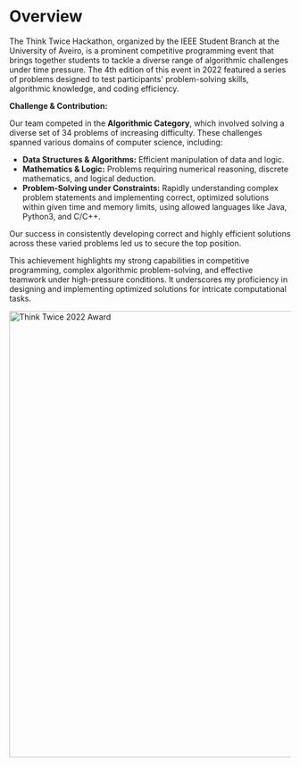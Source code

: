 # Overview

The Think Twice Hackathon, organized by the IEEE Student Branch at the University of Aveiro, is a prominent competitive programming event that brings together students to tackle a diverse range of algorithmic challenges under time pressure. The 4th edition of this event in 2022 featured a series of problems designed to test participants' problem-solving skills, algorithmic knowledge, and coding efficiency.

**Challenge & Contribution:**

Our team competed in the **Algorithmic Category**, which involved solving a diverse set of 34 problems of increasing difficulty. These challenges spanned various domains of computer science, including:

*   **Data Structures & Algorithms:** Efficient manipulation of data and logic.
*   **Mathematics & Logic:** Problems requiring numerical reasoning, discrete mathematics, and logical deduction.
*   **Problem-Solving under Constraints:** Rapidly understanding complex problem statements and implementing correct, optimized solutions within given time and memory limits, using allowed languages like Java, Python3, and C/C++.

Our success in consistently developing correct and highly efficient solutions across these varied problems led us to secure the top position.

This achievement highlights my strong capabilities in competitive programming, complex algorithmic problem-solving, and effective teamwork under high-pressure conditions. It underscores my proficiency in designing and implementing optimized solutions for intricate computational tasks.

<img src="/files/awards/thinktwice2022.jpg" alt="Think Twice 2022 Award" width="800" />